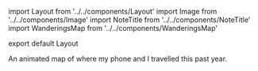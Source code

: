 import Layout from '../../components/Layout'
import Image from '../../components/Image'
import NoteTitle from '../../components/NoteTitle'
import WanderingsMap from '../../components/WanderingsMap'

export default Layout

<NoteTitle title="Wanderings 2018" date="2019-01-01" />

<WanderingsMap />

An animated map of where my phone and I travelled this past year.
